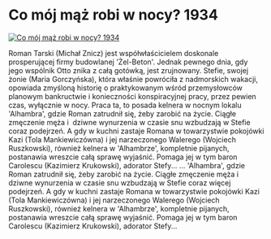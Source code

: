 Co mój mąż robi w nocy? 1934 
=============
[![Co mój mąż robi w nocy? 1934 ](http://vidos.pl/images/player.gif)](http://vidos.pl/co-moj-maz-robi-w-nocy-1934)

 Roman Tarski (Michał Znicz) jest współwłaścicielem doskonale prosperującej firmy budowlanej 'Żel-Beton'. Jednak pewnego dnia, gdy jego wspólnik Otto znika z całą gotówką, jest zrujnowany. Stefie, swojej żonie (Maria Gorczyńska), która właśnie powróciła z nadmorskich wakacji, opowiada zmyśloną historię o praktykowanym wśród przemysłowców planowym bankructwie i konieczności konspiracyjnej pracy, przez pewien czas, wyłącznie w nocy. Praca ta, to posada kelnera w nocnym lokalu 'Alhambra', gdzie Roman zatrudnił się, żeby zarobić na życie. Ciągłe zmęczenie męża i  dziwne wynurzenia w czasie snu wzbudzają w Stefie coraz  podejrzeń. A gdy w kuchni zastaje Romana w towarzystwie pokojówki Kazi (Tola Mankiewiczówna) i jej narzeczonego Walerego (Wojciech Ruszkowski), również kelnera w 'Alhambrze', kompletnie pijanych, postanawia wreszcie całą sprawę wyjaśnić. Pomaga jej w tym baron Carolescu (Kazimierz Krukowski), adorator Stefy...   ... 'Alhambra', gdzie Roman zatrudnił się, żeby zarobić na życie. Ciągłe zmęczenie męża i  dziwne wynurzenia w czasie snu wzbudzają w Stefie coraz więcej podejrzeń. A gdy w kuchni zastaje Romana w towarzystwie pokojówki Kazi (Tola Mankiewiczówna) i jej narzeczonego Walerego (Wojciech Ruszkowski), również kelnera w 'Alhambrze', kompletnie pijanych, postanawia wreszcie całą sprawę wyjaśnić. Pomaga jej w tym baron Carolescu (Kazimierz Krukowski), adorator Stefy...
